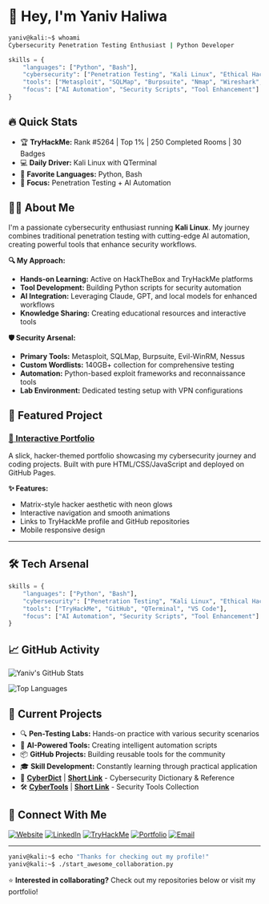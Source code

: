 # 👋 Hey, I'm Yaniv Haliwa

```bash
yaniv@kali:~$ whoami
Cybersecurity Penetration Testing Enthusiast | Python Developer
```

```python
skills = {
    "languages": ["Python", "Bash"],
    "cybersecurity": ["Penetration Testing", "Kali Linux", "Ethical Hacking"],
    "tools": ["Metasploit", "SQLMap", "Burpsuite", "Nmap", "Wireshark", "John the Ripper", "Hydra", "Gobuster"],
    "focus": ["AI Automation", "Security Scripts", "Tool Enhancement"]
}
```

## 🔥 Quick Stats
- 🏆 **TryHackMe:** Rank #5264 | Top 1% | 250 Completed Rooms | 30 Badges
- 💻 **Daily Driver:** Kali Linux with QTerminal
- 🐍 **Favorite Languages:** Python, Bash
- 🎯 **Focus:** Penetration Testing + AI Automation

## 🧑‍💻 About Me

I'm a passionate cybersecurity enthusiast running **Kali Linux**. My journey combines traditional penetration testing with cutting-edge AI automation, creating powerful tools that enhance security workflows.

**🔍 My Approach:**
- **Hands-on Learning:** Active on HackTheBox and TryHackMe platforms
- **Tool Development:** Building Python scripts for security automation  
- **AI Integration:** Leveraging Claude, GPT, and local models for enhanced workflows
- **Knowledge Sharing:** Creating educational resources and interactive tools

**🛡️ Security Arsenal:**
- **Primary Tools:** Metasploit, SQLMap, Burpsuite, Evil-WinRM, Nessus
- **Custom Wordlists:** 140GB+ collection for comprehensive testing
- **Automation:** Python-based exploit frameworks and reconnaissance tools
- **Lab Environment:** Dedicated testing setup with VPN configurations

## 🚀 Featured Project

### [🌟 Interactive Portfolio](https://yanivhaliwa.github.io/yaniv-portfolio/)
A slick, hacker-themed portfolio showcasing my cybersecurity journey and coding projects. Built with pure HTML/CSS/JavaScript and deployed on GitHub Pages.

**✨ Features:**
- Matrix-style hacker aesthetic with neon glows
- Interactive navigation and smooth animations  
- Links to TryHackMe profile and GitHub repositories
- Mobile responsive design

---

## 🛠️ Tech Arsenal

```python
skills = {
    "languages": ["Python", "Bash"],
    "cybersecurity": ["Penetration Testing", "Kali Linux", "Ethical Hacking"],
    "tools": ["TryHackMe", "GitHub", "QTerminal", "VS Code"],
    "focus": ["AI Automation", "Security Scripts", "Tool Enhancement"]
}
```

## 📈 GitHub Activity

![Yaniv's GitHub Stats](https://github-readme-stats.vercel.app/api?username=YanivHaliwa&show_icons=true&theme=radical&hide_border=true&bg_color=0d1117&title_color=00ff00&icon_color=00ffff&text_color=ffffff)

![Top Languages](https://github-readme-stats.vercel.app/api/top-langs/?username=YanivHaliwa&layout=compact&theme=radical&hide_border=true&bg_color=0d1117&title_color=00ff00&text_color=ffffff)

## 🎯 Current Projects

- 🔍 **Pen-Testing Labs:** Hands-on practice with various security scenarios
- 🤖 **AI-Powered Tools:** Creating intelligent automation scripts  
- 📦 **GitHub Projects:** Building reusable tools for the community
- 🎓 **Skill Development:** Constantly learning through practical application
- 🔐 **[CyberDict](https://cyberdict.yanivhaliwa.com)** | **[Short Link](https://did.li/cyberdict)** - Cybersecurity Dictionary & Reference
- 🛠️ **[CyberTools](https://cybertools.yanivhaliwa.com)** | **[Short Link](https://did.li/cybertools)** - Security Tools Collection

## 🔗 Connect With Me

[![Website](https://img.shields.io/badge/Website-**yanivhaliwa.com**-ff6600?style=for-the-badge&logo=firefox&logoColor=white)](https://yanivhaliwa.com/)
[![LinkedIn](https://img.shields.io/badge/**LinkedIn**-0077B5?style=for-the-badge&logo=linkedin&logoColor=white)](https://www.linkedin.com/in/yaniv-haliwa/)
[![TryHackMe](https://img.shields.io/badge/TryHackMe-212C42?style=for-the-badge&logo=tryhackme&logoColor=white)](https://tryhackme.com/p/YanivHaliwa)
[![Portfolio](https://img.shields.io/badge/Portfolio-00ff00?style=for-the-badge&logo=github&logoColor=black)](https://yanivhaliwa.github.io/yaniv-portfolio/)
[![Email](https://img.shields.io/badge/Email-0078D4?style=for-the-badge&logo=microsoft-outlook&logoColor=white)](mailto:yaniv@yanivhaliwa.com)

---

```bash
yaniv@kali:~$ echo "Thanks for checking out my profile!"
yaniv@kali:~$ ./start_awesome_collaboration.py
```

⭐ **Interested in collaborating?** Check out my repositories below or visit my portfolio!